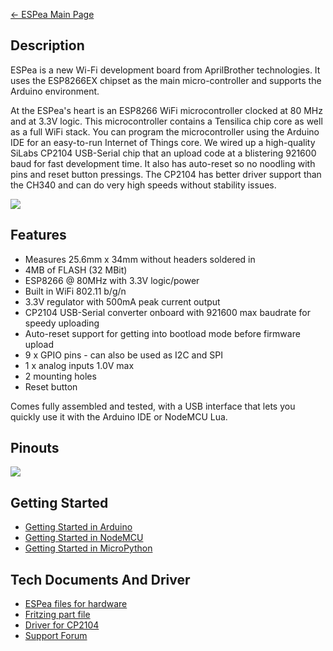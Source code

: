 [← ESPea Main Page](ESPea_And_Shields.md)

## Description

ESPea is a new Wi-Fi development board from AprilBrother technologies.
It uses the ESP8266EX chipset as the main micro-controller and supports
the Arduino environment.

At the ESPea's heart is an ESP8266 WiFi microcontroller clocked at 80
MHz and at 3.3V logic. This microcontroller contains a Tensilica chip
core as well as a full WiFi stack. You can program the microcontroller
using the Arduino IDE for an easy-to-run Internet of Things core. We
wired up a high-quality SiLabs CP2104 USB-Serial chip that an upload
code at a blistering 921600 baud for fast development time. It also has
auto-reset so no noodling with pins and reset button pressings. The
CP2104 has better driver support than the CH340 and can do very high
speeds without stability issues.

<img src="http://7fvk57.com1.z0.glb.clouddn.com/2.jpg-640.jpg">

## Features

  - Measures 25.6mm x 34mm without headers soldered in
  - 4MB of FLASH (32 MBit)
  - ESP8266 @ 80MHz with 3.3V logic/power
  - Built in WiFi 802.11 b/g/n
  - 3.3V regulator with 500mA peak current output
  - CP2104 USB-Serial converter onboard with 921600 max baudrate for
    speedy uploading
  - Auto-reset support for getting into bootload mode before firmware
    upload
  - 9 x GPIO pins - can also be used as I2C and SPI
  - 1 x analog inputs 1.0V max
  - 2 mounting holes
  - Reset button

Comes fully assembled and tested, with a USB interface that lets you
quickly use it with the Arduino IDE or NodeMCU
Lua.

## Pinouts

<img src="http://7fvk57.com1.z0.glb.clouddn.com/espea-pinouts.png-640.jpg">

## Getting Started

  - [Getting Started in
    Arduino](ESPea_Getting_Started_in_Arduino.md)
  - [Getting Started in
    NodeMCU](ESPea_Getting_Started_in_NodeMCU.md)
  - [Getting Started in
    MicroPython](ESPea_Getting_Started_in_MicroPython.md)

## Tech Documents And Driver

  - [ESPea files for hardware](https://github.com/AprilBrother/ESPea)
  - [Fritzing part
    file](https://github.com/AprilBrother/fritzing-parts/tree/master/products)
  - [Driver for
    CP2104](https://www.silabs.com/products/mcu/Pages/USBtoUARTBridgeVCPDrivers.aspx)
  - [Support Forum](http://bbs.aprbrother.com/c/wifi)